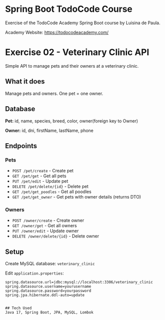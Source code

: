 # Spring Boot TodoCode Course

Exercise of the TodoCode Academy Spring Boot course by Luisina de Paula.

Academy Website: https://todocodeacademy.com/


# Exercise 02 - Veterinary Clinic API

Simple API to manage pets and their owners at a veterinary clinic.

## What it does

Manage pets and owners. One pet = one owner.

## Database

**Pet:** id, name, species, breed, color, owner(foreign key to Owner)

**Owner:** id, dni, firstName, lastName, phone

## Endpoints

### Pets
* `POST /pet/create` - Create pet
* `GET /pet/get` - Get all pets
* `PUT /pet/edit` - Update pet
* `DELETE /pet/delete/{id}` - Delete pet
* `GET /pet/get_poodles` - Get all poodles
* `GET /pet/get_owner` - Get pets with owner details (returns DTO)

### Owners
* `POST /owner/create` - Create owner
* `GET /owner/get` - Get all owners
* `PUT /owner/edit` - Update owner
* `DELETE /owner/delete/{id}` - Delete owner

## Setup

Create MySQL database: `veterinary_clinic`

Edit `application.properties`:
```properties
spring.datasource.url=jdbc:mysql://localhost:3306/veterinary_clinic
spring.datasource.username=yourusername
spring.datasource.password=yourpassword
spring.jpa.hibernate.ddl-auto=update


## Tech Used
Java 17, Spring Boot, JPA, MySQL, Lombok
